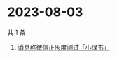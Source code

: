 # 2023-08-03

共 1 条

<!-- BEGIN ZHIHUSEARCH -->
<!-- 最后更新时间 Thu Aug 03 2023 00:08:22 GMT+0800 (China Standard Time) -->
1. [消息称微信正灰度测试「小绿书」](https://www.zhihu.com/search?q=消息称微信正灰度测试「小绿书」)
<!-- END ZHIHUSEARCH -->
